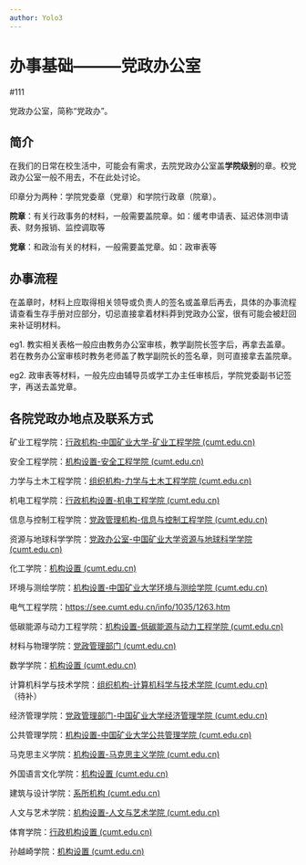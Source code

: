 ```yaml
---
author: Yolo3
---
```


# 办事基础———党政办公室

#111

党政办公室，简称“党政办”。

## 简介

在我们的日常在校生活中，可能会有需求，去院党政办公室盖**学院级别**的章。校党政办公室一般不用去，不在此处讨论。

印章分为两种：学院党委章（党章）和学院行政章（院章）。

**院章**：有关行政事务的材料，一般需要盖院章。如：缓考申请表、延迟体测申请表、财务报销、监控调取等

**党章**：和政治有关的材料，一般需要盖党章。如：政审表等

## 办事流程

在盖章时，材料上应取得相关领导或负责人的签名或盖章后再去，具体的办事流程请查看生存手册对应部分，切忌直接拿着材料莽到党政办公室，很有可能会被赶回来补证明材料。

eg1. 教实相关表格一般应由教务办公室审核，教学副院长签字后，再拿去盖章。若在教务办公室审核时教务老师盖了教学副院长的签名章，则可直接拿去盖院章。

eg2. 政审表等材料，一般先应由辅导员或学工办主任审核后，学院党委副书记签字，再送去盖党章。

## 各院党政办地点及联系方式

矿业工程学院：[行政机构-中国矿业大学-矿业工程学院 (cumt.edu.cn)](https://cese.cumt.edu.cn/xygk/jgsz/xzjg.htm)

安全工程学院：[机构设置-安全工程学院 (cumt.edu.cn)](https://safe.cumt.edu.cn/xygk/jgsz.htm)

力学与土木工程学院：[组织机构-力学与土木工程学院 (cumt.edu.cn)](https://cace.cumt.edu.cn/xygk/zzjg.htm)

机电工程学院：[行政机构设置-机电工程学院 (cumt.edu.cn)](https://cmee.cumt.edu.cn/info/1006/5040.htm)

信息与控制工程学院：[党政管理机构-信息与控制工程学院 (cumt.edu.cn)](https://siee.cumt.edu.cn/info/1007/1004.htm)

资源与地球科学学院：[党政办公室-中国矿业大学资源与地球科学学院 (cumt.edu.cn)](https://sres.cumt.edu.cn/info/1058/1928.htm)

化工学院：[机构设置 (cumt.edu.cn)](https://scet.cumt.edu.cn/6800/list.htm)

环境与测绘学院：[机构设置-中国矿业大学环境与测绘学院 (cumt.edu.cn)](https://cesi.cumt.edu.cn/xygk/jgsz.htm)

电气工程学院：https://see.cumt.edu.cn/info/1035/1263.htm

低碳能源与动力工程学院：[机构设置-低碳能源与动力工程学院 (cumt.edu.cn)](https://slepe.cumt.edu.cn/xygk/jgsz.htm)

材料与物理学院：[党政管理部门 (cumt.edu.cn)](https://smsp.cumt.edu.cn/93/8b/c22494a562059/page.htm)

数学学院：[机构设置 (cumt.edu.cn)](https://math.cumt.edu.cn/5645/list.htm)

计算机科学与技术学院：[组织机构-计算机科学与技术学院 (cumt.edu.cn)](https://cs.cumt.edu.cn/xygk/zzjg.htm)（待补）

经济管理学院：[党政管理部门-中国矿业大学经济管理学院 (cumt.edu.cn)](https://sm.cumt.edu.cn/info/1007/4935.htm)

公共管理学院：[机构设置-中国矿业大学公共管理学院 (cumt.edu.cn)](https://cllp.cumt.edu.cn/xygk/jgsz.htm)

马克思主义学院：[机构设置-马克思主义学院 (cumt.edu.cn)](https://mks.cumt.edu.cn/xygk/jgsz.htm)

外国语言文化学院：[机构设置 (cumt.edu.cn)](https://sfs.cumt.edu.cn/645/list.htm)

建筑与设计学院：[系所机构 (cumt.edu.cn)](https://art.cumt.edu.cn/2589/list.htm)

人文与艺术学院：[机构设置-人文与艺术学院 (cumt.edu.cn)](https://rwxy.cumt.edu.cn/xygk/jgsz.htm)

体育学院：[行政机构设置 (cumt.edu.cn)](https://sport.cumt.edu.cn/bd/f7/c10320a638455/page.htm)

孙越崎学院：[机构设置 (cumt.edu.cn)](https://syq.cumt.edu.cn/8616/list.htm)
